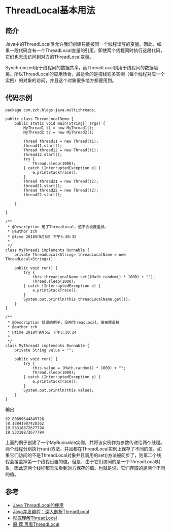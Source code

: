 # ThreadLocal基本用法

## 简介

Java中的ThreadLocal类允许我们创建只能被同一个线程读写的变量。因此，如果一段代码含有一个ThreadLocal变量的引用，即使两个线程同时执行这段代码，它们也无法访问到对方的ThreadLocal变量。

Synchronized用于线程间的数据共享，而ThreadLocal则用于线程间的数据隔离。所以ThreadLocal的应用场合，最适合的是按线程多实例（每个线程对应一个实例）的对象的访问，并且这个对象很多地方都要用到。



## 代码示例

```
package com.zch.blogs.java.multithreads;

public class ThreadLocalDemo {
	public static void main(String[] args) {
		MyThread1 t1 = new MyThread1();
		MyThread2 t2 = new MyThread2();

		Thread thread11 = new Thread(t1);
		thread11.start();
		Thread thread12 = new Thread(t1);
		thread12.start();
		try {
			Thread.sleep(1000);
		} catch (InterruptedException e) {
			e.printStackTrace();
		}
		Thread thread21 = new Thread(t2);
		thread21.start();
		Thread thread22 = new Thread(t2);
		thread22.start();

	}

}

/**
 * @Description 用了ThreadLocal，值不会被覆盖掉。
 * @author zch
 * @time 2018年9月5日 下午5:30:35
 *
 */
class MyThread1 implements Runnable {
	private ThreadLocal<String> threadLocalName = new ThreadLocal<String>();

	public void run() {
		try {
			this.threadLocalName.set((Math.random() * 100D) + "");
			Thread.sleep(1000);
		} catch (InterruptedException e) {
			e.printStackTrace();
		}
		System.out.println(this.threadLocalName.get());
	}
}

/**
 * @Description 错误的例子，没用ThreadLocal，值被覆盖掉
 * @author zch
 * @time 2018年9月5日 下午5:30:14
 *
 */
class MyThread2 implements Runnable {
	private String value = "";

	public void run() {
		try {
			this.value = (Math.random() * 100D) + "";
			Thread.sleep(1000);
		} catch (InterruptedException e) {
			e.printStackTrace();
		}
		System.out.println(this.value);
	}
}
```
输出

```
92.80899644845726
78.18841987420362
19.53318872677794
19.53318872677794
```

上面的例子创建了一个MyRunnable实例，并将该实例作为参数传递给两个线程。两个线程分别执行run()方法，并且都在ThreadLocal实例上保存了不同的值。如果它们访问的不是ThreadLocal对象并且调用的set()方法被同步了，则第二个线程会覆盖掉第一个线程设置的值。但是，由于它们访问的是一个ThreadLocal对象，因此这两个线程都无法看到对方保存的值。也就是说，它们存取的是两个不同的值。

## 参考


- [Java ThreadLocal的使用](http://ifeve.com/java-threadlocal的使用/)
- [Java并发编程：深入剖析ThreadLocal](http://www.cnblogs.com/dolphin0520/p/3920407.html)
- [彻底理解ThreadLocal](https://blog.csdn.net/lufeng20/article/details/24314381)
- [原 荐 再看ThreadLocal](http://ju.outofmemory.cn/entry/368569)
